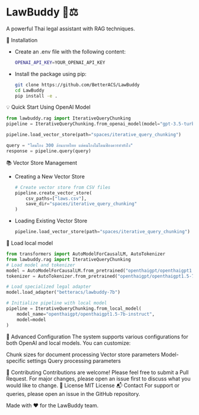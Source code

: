 # LawBuddy 🤖⚖️
A powerful Thai legal assistant with RAG techniques.

🚀 Installation
- Create an .env file with the following content:
    ```bash
    OPENAI_API_KEY=YOUR_OPENAI_API_KEY
    ```
- Install the package using pip:
    ```bash
    git clone https://github.com/BetterACS/LawBuddy
    cd LawBuddy
    pip install -e .
    ```

💡 Quick Start
Using OpenAI Model
```python
from lawbuddy.rag import IterativeQueryChunking
pipeline = IterativeQueryChunking.from_openai_model(model="gpt-3.5-turbo")

pipeline.load_vector_store(path="spaces/iterative_query_chunking")

query = "โดนโกง 300 ล้านบาทไทย แต่คนโกงไม่โดนฟ้องควรทำยังไง"
response = pipeline.query(query)
```

📚 Vector Store Management
- Creating a New Vector Store
    ```python
    # Create vector store from CSV files
    pipeline.create_vector_store(
        csv_paths=["laws.csv"],
        save_dir="spaces/iterative_query_chunking"
    )
    ```

- Loading Existing Vector Store
    ```python
    pipeline.load_vector_store(path="spaces/iterative_query_chunking")
    ```

🤖 Load local model
```python
from transformers import AutoModelForCausalLM, AutoTokenizer
from lawbuddy.rag import IterativeQueryChunking
# Load model and tokenizer
model = AutoModelForCausalLM.from_pretrained("openthaigpt/openthaigpt1.5-7b-instruct")
tokenizer = AutoTokenizer.from_pretrained("openthaigpt/openthaigpt1.5-7b-instruct")

# Load specialized legal adapter
model.load_adapter("betteracs/lawbuddy-7b")

# Initialize pipeline with local model
pipeline = IterativeQueryChunking.from_local_model(
    model_name="openthaigpt/openthaigpt1.5-7b-instruct",
    model=model
)
```

🔧 Advanced Configuration
The system supports various configurations for both OpenAI and local models. You can customize:

Chunk sizes for document processing
Vector store parameters
Model-specific settings
Query processing parameters

🤝 Contributing
Contributions are welcome! Please feel free to submit a Pull Request. For major changes, please open an issue first to discuss what you would like to change.
📝 License
MIT License
📬 Contact
For support or queries, please open an issue in the GitHub repository.

Made with ❤️ for the LawBuddy team.
